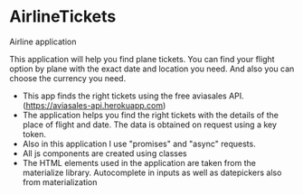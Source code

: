 # AirlineTickets
Airline application

This application will help you find plane tickets. You can find your flight option by plane
with the exact date and location you need. And also you can choose the currency you need.

* This app finds the right tickets using the free aviasales API. (https://aviasales-api.herokuapp.com)
* The application helps you find the right tickets with the details of the place of flight and date. The data is obtained on request using a key token.
* Also in this application I use "promises" and "async" requests.
* All js components are created using classes
* The HTML elements used in the application are taken from the materialize library. Autocomplete in inputs as well as datepickers also from materialization
